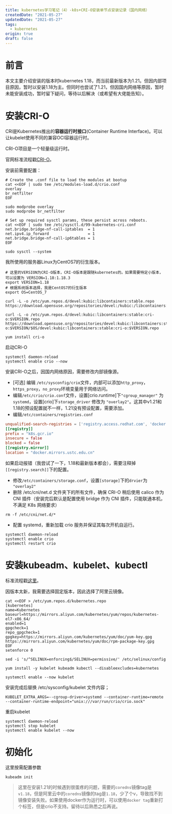 ```yaml
---
title: kubernetes学习笔记（4）-k8s+CRI-O安装单节点安装记录（国内网络）
createdDate: "2021-05-27"
updatedDate: "2021-05-27"
tags:
  - kubernetes
origin: true
draft: false
---
```


# 前言

本文主要介绍安装的版本时kubernetes 1.18，而当前最新版本为1.21。但因内部项目原因，暂时以安装1.18为主。但同时也尝试了1.21，但因国内网络等原因，暂时未能安装成功，暂时留下疑问，等待以后解决（或希望有大佬能告知）。

# 安装CRI-O

CRI是Kubernetes推出的**容器运行时接口**(Container Runtime Interface)。可以让kubelet使用不同的兼容OCI容器运行时。

CRI-O项目是一个轻量级运行时。

官网标准流程戳[CRI-O](https://kubernetes.io/docs/setup/production-environment/container-runtimes/#cri-o)。

安装前需要配置：
```shell
# Create the .conf file to load the modules at bootup
cat <<EOF | sudo tee /etc/modules-load.d/crio.conf
overlay
br_netfilter
EOF

sudo modprobe overlay
sudo modprobe br_netfilter

# Set up required sysctl params, these persist across reboots.
cat <<EOF | sudo tee /etc/sysctl.d/99-kubernetes-cri.conf
net.bridge.bridge-nf-call-iptables  = 1
net.ipv4.ip_forward                 = 1
net.bridge.bridge-nf-call-ip6tables = 1
EOF

sudo sysctl --system
```
我所使用的服务器Linux为CentOS7的衍生版本。

```shell
# 这里的VERSION为CRI-O版本，CRI-O版本是跟随kubernetes的。如果需要特定小版本，可以设置为 VERSION=1.18:1.18.3
export VERSION=1.18
# 根据系统版本选择，我是CentOS7的衍生版本
export OS=CentOS_7

curl -L -o /etc/yum.repos.d/devel:kubic:libcontainers:stable.repo https://download.opensuse.org/repositories/devel:/kubic:/libcontainers:/stable/$OS/devel:kubic:libcontainers:stable.repo

curl -L -o /etc/yum.repos.d/devel:kubic:libcontainers:stable:cri-o:$VERSION.repo https://download.opensuse.org/repositories/devel:kubic:libcontainers:stable:cri-o:$VERSION/$OS/devel:kubic:libcontainers:stable:cri-o:$VERSION.repo

yum install cri-o
```

启动CRI-O

```shell
systemctl daemon-reload
systemctl enable crio --now
```

安装CRI-O之后，因国内网络原因，需要修改内部镜像源。

* \[可选\] 编辑 `/etc/sysconfig/crio`文件，内部可以添加`http_proxy`，`https_proxy`，`no_proxy`环境变量用于网络访问。
* 编辑`/etc/crio/crio.conf`文件，设置[crio.runtime]下`"cgroup_manager"` 为 `systemd`，设置[crio]下`storage_driver` 修改为 `"overlay2"`。这其中v1.21和1.18的预设配置就不一样，1.21没有预设配置，需要添加。
* 编辑`/etc/containers/registries.conf`
```toml
unqualified-search-registries = ['registry.access.redhat.com', 'docker.io', 'registry.fedoraproject.org', 'quay.io', 'registry.centos.org']
[[registry]]
prefix = "k8s.gcr.io"
insecure = false
blocked = false
[[registry.mirror]]
location = "docker.mirrors.ustc.edu.cn"
```
如果启动报错（我尝试了一下，1.18和最新版本都会），需要注释掉`[[registry.search]]`下的配置。
* 修改`/etc/containers/storage.conf`，设置`[storage]`下的`drvier`为 `"overlay2"`
* 删除 /etc/cni/net.d 文件夹下的所有文件，确保 CRI-O 稍后使用 calico 作为 CNI 插件（安装完后默认是配置使用 bridge 作为 CNI 插件，只能联通本机，不满足 K8s 网络要求）
```shell
rm -f /etc/cni/net.d/*
```
* 配置 systemd，重新加载 crio 服务并保证其每次开机自运行。
```shell
systemctl daemon-reload
systemctl enable crio
systemctl restart crio
```

# 安装kubeadm、kubelet、kubectl

标准流程戳[这里](https://kubernetes.io/docs/setup/production-environment/tools/kubeadm/install-kubeadm/#installing-kubeadm-kubelet-and-kubectl)。

因版本太新，我需要选择固定版本，因此选择了阿里云镜像。

```shell
cat <<EOF > /etc/yum.repos.d/kubernetes.repo
[kubernetes]
name=Kubernetes
baseurl=https://mirrors.aliyun.com/kubernetes/yum/repos/kubernetes-el7-x86_64/
enabled=1
gpgcheck=1
repo_gpgcheck=1
gpgkey=https://mirrors.aliyun.com/kubernetes/yum/doc/yum-key.gpg https://mirrors.aliyun.com/kubernetes/yum/doc/rpm-package-key.gpg
EOF
setenforce 0

sed -i 's/^SELINUX=enforcing$/SELINUX=permissive/' /etc/selinux/config

yum install -y kubelet kubeadm kubectl --disableexcludes=kubernetes

systemctl enable --now kubelet
```

安装完成后替换 /etc/sysconfig/kubelet 文件内容；

```shell
KUBELET_EXTRA_ARGS=--cgroup-driver=systemd --container-runtime=remote --container-runtime-endpoint="unix:///var/run/crio/crio.sock"
```
重启kubelet
```shell
systemctl daemon-reload
systemctl stop kubelet
systemctl enable kubelet --now
```

# 初始化

这里按需配置参数
```
kubeadm init
```

> 这里在安装1.21的时候遇到很蛋疼的问题，需要的`coredns`镜像tag是`v1.18`，但是阿里云中的`coredns`镜像的tag是`1.18`，少了个v，导致找不到镜像安装失败。如果使用docker作为运行时，可以使用`docker tag`重新打个标签，但是crio不支持。留待以后熟悉之后再说。

